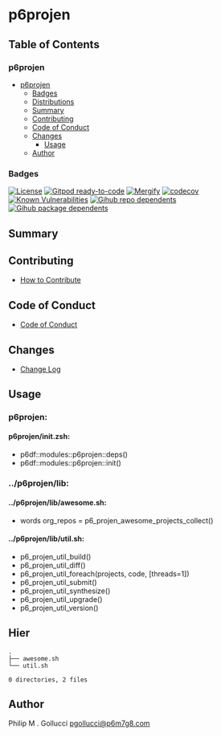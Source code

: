 # p6projen

## Table of Contents


### p6projen
- [p6projen](#p6projen)
  - [Badges](#badges)
  - [Distributions](#distributions)
  - [Summary](#summary)
  - [Contributing](#contributing)
  - [Code of Conduct](#code-of-conduct)
  - [Changes](#changes)
    - [Usage](#usage)
  - [Author](#author)

### Badges

[![License](https://img.shields.io/badge/License-Apache%202.0-yellowgreen.svg)](https://opensource.org/licenses/Apache-2.0)
[![Gitpod ready-to-code](https://img.shields.io/badge/Gitpod-ready--to--code-blue?logo=gitpod)](https://gitpod.io/#https://github.com/p6m7g8/p6projen)
[![Mergify](https://img.shields.io/endpoint.svg?url=https://gh.mergify.io/badges/p6m7g8/p6projen/&style=flat)](https://mergify.io)
[![codecov](https://codecov.io/gh/p6m7g8/p6projen/branch/master/graph/badge.svg?token=14Yj1fZbew)](https://codecov.io/gh/p6m7g8/p6projen)
[![Known Vulnerabilities](https://snyk.io/test/github/p6m7g8/p6projen/badge.svg?targetFile=package.json)](https://snyk.io/test/github/p6m7g8/p6projen?targetFile=package.json)
[![Gihub repo dependents](https://badgen.net/github/dependents-repo/p6m7g8/p6projen)](https://github.com/p6m7g8/p6projen/network/dependents?dependent_type=REPOSITORY)
[![Gihub package dependents](https://badgen.net/github/dependents-pkg/p6m7g8/p6projen)](https://github.com/p6m7g8/p6projen/network/dependents?dependent_type=PACKAGE)

## Summary

## Contributing

- [How to Contribute](CONTRIBUTING.md)

## Code of Conduct

- [Code of Conduct](https://github.com/p6m7g8/.github/blob/master/CODE_OF_CONDUCT.md)

## Changes

- [Change Log](CHANGELOG.md)

## Usage

### p6projen:

#### p6projen/init.zsh:

- p6df::modules::p6projen::deps()
- p6df::modules::p6projen::init()


### ../p6projen/lib:

#### ../p6projen/lib/awesome.sh:

- words org_repos = p6_projen_awesome_projects_collect()

#### ../p6projen/lib/util.sh:

- p6_projen_util_build()
- p6_projen_util_diff()
- p6_projen_util_foreach(projects, code, [threads=1])
- p6_projen_util_submit()
- p6_projen_util_synthesize()
- p6_projen_util_upgrade()
- p6_projen_util_version()



## Hier
```text
.
├── awesome.sh
└── util.sh

0 directories, 2 files
```
## Author

Philip M . Gollucci <pgollucci@p6m7g8.com>
